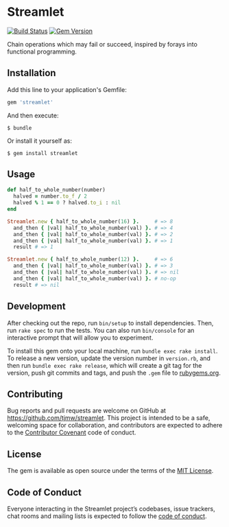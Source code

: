 # Streamlet

[![Build Status](https://travis-ci.org/tjmw/streamlet.svg?branch=master)](https://travis-ci.org/tjmw/streamlet)
[![Gem Version](https://badge.fury.io/rb/streamlet.svg)](https://badge.fury.io/rb/streamlet)

Chain operations which may fail or succeed, inspired by forays into functional programming.

## Installation

Add this line to your application's Gemfile:

```ruby
gem 'streamlet'
```

And then execute:

    $ bundle

Or install it yourself as:

    $ gem install streamlet

## Usage

```ruby
def half_to_whole_number(number)
  halved = number.to_f / 2
  halved % 1 == 0 ? halved.to_i : nil
end

Streamlet.new { half_to_whole_number(16) }.     # => 8
  and_then { |val| half_to_whole_number(val) }. # => 4
  and_then { |val| half_to_whole_number(val) }. # => 2
  and_then { |val| half_to_whole_number(val) }. # => 1
  result # => 1

Streamlet.new { half_to_whole_number(12) }.     # => 6
  and_then { |val| half_to_whole_number(val) }. # => 3
  and_then { |val| half_to_whole_number(val) }. # => nil
  and_then { |val| half_to_whole_number(val) }. # no-op
  result # => nil
```

## Development

After checking out the repo, run `bin/setup` to install dependencies. Then, run `rake spec` to run the tests. You can also run `bin/console` for an interactive prompt that will allow you to experiment.

To install this gem onto your local machine, run `bundle exec rake install`. To release a new version, update the version number in `version.rb`, and then run `bundle exec rake release`, which will create a git tag for the version, push git commits and tags, and push the `.gem` file to [rubygems.org](https://rubygems.org).

## Contributing

Bug reports and pull requests are welcome on GitHub at https://github.com/tjmw/streamlet. This project is intended to be a safe, welcoming space for collaboration, and contributors are expected to adhere to the [Contributor Covenant](http://contributor-covenant.org) code of conduct.

## License

The gem is available as open source under the terms of the [MIT License](https://opensource.org/licenses/MIT).

## Code of Conduct

Everyone interacting in the Streamlet project’s codebases, issue trackers, chat rooms and mailing lists is expected to follow the [code of conduct](https://github.com/tjmw/streamlet/blob/master/CODE_OF_CONDUCT.md).
